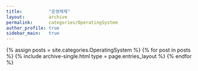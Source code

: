```yaml
---
title:          "운영체제"
layout:         archive
permalink:      categories/OperatingSystem
author_profile: true
sidebar_main:   true
---
```


{% assign posts = site.categories.OperatingSystem %}
{% for post in posts %} {% include archive-single.html type = page.entries_layout %} {% endfor %}